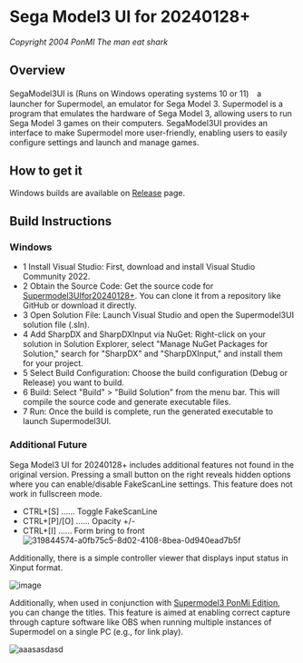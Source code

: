 # Sega Model3 UI for 20240128+
*Copyright 2004 PonMI The man eat shark*

## Overview

SegaModel3UI is (Runs on Windows operating systems 10 or 11)　a launcher for Supermodel, an emulator for Sega Model 3. Supermodel is a program that emulates the hardware of Sega Model 3, allowing users to run Sega Model 3 games on their computers. SegaModel3UI provides an interface to make Supermodel more user-friendly, enabling users to easily configure settings and launch and manage games.

## How to get it

Windows builds are available on [Release](https://github.com/BackPonBeauty/Sega-Model-3-UI-for-20240128-/releases) page.

## Build Instructions

### Windows
* 1 Install Visual Studio: First, download and install Visual Studio Community 2022.
* 2 Obtain the Source Code: Get the source code for [Supermodel3UIfor20240128+](https://github.com/BackPonBeauty/Sega-Model-3-UI-for-20240128-). You can clone it from a repository like GitHub or download it directly.
* 3 Open Solution File: Launch Visual Studio and open the Supermodel3UI solution file (.sln).
* 4 Add SharpDX and SharpDXInput via NuGet: Right-click on your solution in Solution Explorer, select "Manage NuGet Packages for Solution," search for "SharpDX" and "SharpDXInput," and install them for your project.
* 5 Select Build Configuration: Choose the build configuration (Debug or Release) you want to build.
* 6 Build: Select "Build" > "Build Solution" from the menu bar. This will compile the source code and generate executable files.
* 7 Run: Once the build is complete, run the generated executable to launch Supermodel3UI.

### Additional Future
Sega Model3 UI for 20240128+ includes additional features not found in the original version. 
Pressing a small button on the right reveals hidden options where you can enable/disable FakeScanLine settings. 
This feature does not work in fullscreen mode.

* CTRL+[S] ...... Toggle FakeScanLine
* CTRL+[P]/[O] ...... Opacity +/-
* CTRL+[I] ...... Form bring to front
![319844574-a0fb75c5-8d02-4108-8bea-0d940ead7b5f](https://github.com/BackPonBeauty/Sega-Model-3-UI-for-20240128-/assets/107375174/9c5e86b2-b16a-438b-baf4-3c5723f0eb6a)


Additionally, there is a simple controller viewer that displays input status in Xinput format.

![image](https://github.com/BackPonBeauty/Sega-Model-3-UI-for-20240128-/assets/107375174/5f4bd9e6-6819-4a2e-8e53-a4b93fd90469)

Additionally, when used in conjunction with [Supermodel3 PonMi Edition](https://github.com/BackPonBeauty/Supermodel3-PonMi), you can change the titles. 
This feature is aimed at enabling correct capture through capture software like OBS when running multiple instances of Supermodel on a single PC (e.g., for link play).

![aaasasdasd](https://github.com/BackPonBeauty/Sega-Model-3-UI-for-20240128-/assets/107375174/b1da9c62-546a-4251-ac6f-2bd510381054)





